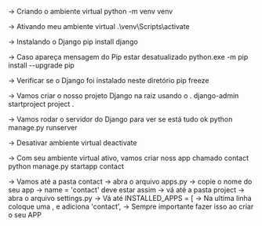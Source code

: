 -> Criando o ambiente virtual
python -m venv venv

-> Ativando meu ambiente virtual
.\venv\Scripts\activate

-> Instalando o Django
pip install django

-> Caso apareça mensagem do Pip estar desatualizado
python.exe -m pip install --upgrade pip

-> Verificar se o Django foi instalado neste diretório
pip freeze

-> Vamos criar o nosso projeto Django na raiz usando o .
django-admin startproject project .

-> Vamos rodar o servidor do Django para ver se está tudo ok
python manage.py runserver

-> Desativar ambiente virtual
deactivate

-> Com seu ambiente virtual ativo, vamos criar noss app chamado contact
python manage.py startapp contact

-> Vamos até a pasta contact
-> abra o arquivo apps.py
-> copie o nome do seu app
-> name = 'contact' deve estar assim
-> vá até a pasta project
-> abra o arquivo settings.py
-> Vá até INSTALLED_APPS = [
-> Na ultima linha coloque uma , e adiciona 'contact',
-> Sempre importante fazer isso ao criar o seu APP

